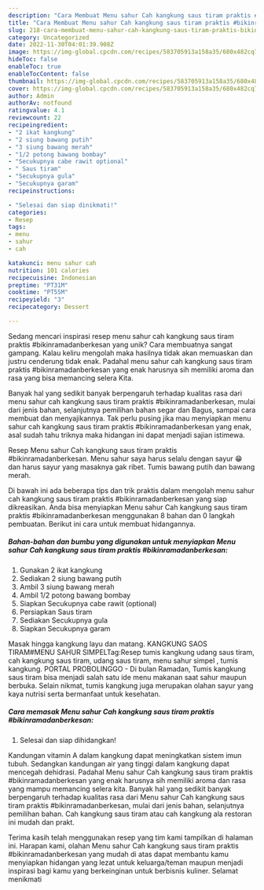 ```yaml
---
description: "Cara Membuat Menu sahur Cah kangkung saus tiram praktis #bikinramadanberkesan yang Lezat"
title: "Cara Membuat Menu sahur Cah kangkung saus tiram praktis #bikinramadanberkesan yang Lezat"
slug: 218-cara-membuat-menu-sahur-cah-kangkung-saus-tiram-praktis-bikinramadanberkesan-yang-lezat
category: Uncategorized
date: 2022-11-30T04:01:39.908Z
image: https://img-global.cpcdn.com/recipes/583705913a158a35/680x482cq70/menu-sahur-cah-kangkung-saus-tiram-praktis-bikinramadanberkesan-foto-resep-utama.jpg
hideToc: false
enableToc: true
enableTocContent: false
thumbnail: https://img-global.cpcdn.com/recipes/583705913a158a35/680x482cq70/menu-sahur-cah-kangkung-saus-tiram-praktis-bikinramadanberkesan-foto-resep-utama.jpg
cover: https://img-global.cpcdn.com/recipes/583705913a158a35/680x482cq70/menu-sahur-cah-kangkung-saus-tiram-praktis-bikinramadanberkesan-foto-resep-utama.jpg
author: Admin
authorAv: notfound
ratingvalue: 4.1
reviewcount: 22
recipeingredient:
- "2 ikat kangkung"
- "2 siung bawang putih"
- "3 siung bawang merah"
- "1/2 potong bawang bombay"
- "Secukupnya cabe rawit optional"
- " Saus tiram"
- "Secukupnya gula"
- "Secukupnya garam"
recipeinstructions:

- "Selesai dan siap dinikmati!"
categories:
- Resep
tags:
- menu
- sahur
- cah

katakunci: menu sahur cah 
nutrition: 101 calories
recipecuisine: Indonesian
preptime: "PT31M"
cooktime: "PT55M"
recipeyield: "3"
recipecategory: Dessert

---
```





Sedang mencari inspirasi resep menu sahur cah kangkung saus tiram praktis #bikinramadanberkesan yang unik? Cara membuatnya sangat gampang. Kalau keliru mengolah maka hasilnya tidak akan memuaskan dan justru cenderung tidak enak. Padahal menu sahur cah kangkung saus tiram praktis #bikinramadanberkesan yang enak harusnya sih memiliki aroma dan rasa yang bisa memancing selera Kita.





Banyak hal yang sedikit banyak berpengaruh terhadap kualitas rasa dari menu sahur cah kangkung saus tiram praktis #bikinramadanberkesan, mulai dari jenis bahan, selanjutnya pemilihan bahan segar dan Bagus, sampai cara membuat dan menyajikannya. Tak perlu pusing jika mau menyiapkan menu sahur cah kangkung saus tiram praktis #bikinramadanberkesan yang enak,      asal sudah tahu triknya maka hidangan ini dapat menjadi sajian istimewa.














Resep Menu sahur Cah kangkung saus tiram praktis #bikinramadanberkesan. Menu sahur saya harus selalu dengan sayur 😁 dan harus sayur yang masaknya gak ribet. Tumis bawang putih dan bawang merah.






Di bawah ini ada beberapa tips dan trik praktis dalam mengolah menu sahur cah kangkung saus tiram praktis #bikinramadanberkesan yang siap dikreasikan. Anda bisa menyiapkan Menu sahur Cah kangkung saus tiram praktis #bikinramadanberkesan menggunakan 8 bahan dan 0 langkah pembuatan. Berikut ini cara untuk membuat hidangannya.

<!--inarticleads1-->

##### Bahan-bahan dan bumbu yang digunakan untuk menyiapkan Menu sahur Cah kangkung saus tiram praktis #bikinramadanberkesan:

1. Gunakan 2 ikat kangkung
1. Sediakan 2 siung bawang putih
1. Ambil 3 siung bawang merah
1. Ambil 1/2 potong bawang bombay
1. Siapkan Secukupnya cabe rawit (optional)
1. Persiapkan  Saus tiram
1. Sediakan Secukupnya gula
1. Siapkan Secukupnya garam


Masak hingga kangkung layu dan matang. KANGKUNG SAOS TIRAM#MENU SAHUR SIMPELTag:Resep tumis kangkung udang saus tiram, cah kangkung saus tiram, udang saus tiram, menu sahur simpel , tumis kangkung. PORTAL PROBOLINGGO - Di bulan Ramadan, Tumis kangkung saus tiram bisa menjadi salah satu ide menu makanan saat sahur maupun berbuka. Selain nikmat, tumis kangkung juga merupakan olahan sayur yang kaya nutrisi serta bermanfaat untuk kesehatan. 

<!--inarticleads2-->

##### Cara memasak Menu sahur Cah kangkung saus tiram praktis #bikinramadanberkesan:


1. Selesai dan siap dihidangkan!

Kandungan vitamin A dalam kangkung dapat meningkatkan sistem imun tubuh. Sedangkan kandungan air yang tinggi dalam kangkung dapat mencegah dehidrasi. Padahal Menu sahur Cah kangkung saus tiram praktis #bikinramadanberkesan yang enak harusnya sih memiliki aroma dan rasa yang mampu memancing selera kita. Banyak hal yang sedikit banyak berpengaruh terhadap kualitas rasa dari Menu sahur Cah kangkung saus tiram praktis #bikinramadanberkesan, mulai dari jenis bahan, selanjutnya pemilihan bahan. Cah kangkung saus tiram atau cah kangkung ala restoran ini mudah dan prakt. 

Terima kasih telah menggunakan resep yang tim kami tampilkan di halaman ini. Harapan kami, olahan Menu sahur Cah kangkung saus tiram praktis #bikinramadanberkesan yang mudah di atas dapat membantu kamu menyiapkan hidangan yang lezat untuk keluarga/teman maupun menjadi inspirasi bagi kamu yang berkeinginan untuk berbisnis kuliner. Selamat menikmati
